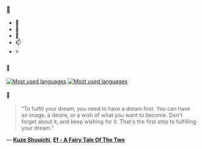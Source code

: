 ### 👋

- 🔭
- 🌱
- 💬
- 📫
- ⚡

#### 🧏

[![Most used languages](https://github-readme-stats-aynah.vercel.app/api/top-langs/?username=aynh&theme=solarized-dark&langs_count=6&layout=compact&hide_title=true)](https://github.com/anuraghazra/github-readme-stats#gh-dark-mode-only)
[![Most used languages](https://github-readme-stats-aynah.vercel.app/api/top-langs/?username=aynh&theme=solarized-light&langs_count=6&layout=compact&hide_title=true)](https://github.com/anuraghazra/github-readme-stats#gh-light-mode-only)

#### 💬

> "To fulfill your dream, you need to have a dream first. You can have an image, a desire, or a wish of what you want to become. Don't forget about it, and keep wishing for it. That's the first step to fulfilling your dream."

&mdash; [**Kuze Shuuichi**](https://myanimelist.net/character.php?q=Kuze%20Shuuichi&cat=character), [**Ef - A Fairy Tale Of The Two**](https://myanimelist.net/search/all?q=Ef%20-%20A%20Fairy%20Tale%20Of%20The%20Two&cat=all)
